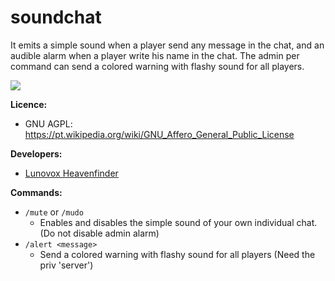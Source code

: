 # soundchat

It emits a simple sound when a player send any message in the chat, and an audible alarm when a player write his name in the chat. The admin per command can send a colored warning with flashy sound for all players.

![](https://raw.githubusercontent.com/Lunovox/soundchat/master/screenshot.png)

**Licence:**
 * GNU AGPL: https://pt.wikipedia.org/wiki/GNU_Affero_General_Public_License

**Developers:**
 * [Lunovox Heavenfinder](mailto:lunovox@openmailbox.org)

**Commands:**
* ````/mute```` or ````/mudo```` 
  * Enables and disables the simple sound of your own individual chat. (Do not disable admin alarm)
* ````/alert <message>````
  * Send a colored warning with flashy sound for all players (Need the priv 'server')
